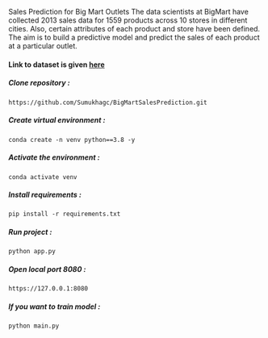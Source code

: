 Sales Prediction for Big Mart Outlets
The data scientists at BigMart have collected 2013 sales data for 1559 products across 10 stores in different cities. Also, certain attributes of each product and store have been defined. The aim is to build a predictive model and predict the sales of each product at a particular outlet.

#### Link to dataset is given [here](https://www.kaggle.com/datasets/shivan118/big-mart-sales-prediction-datasets)
##### **Clone repository :**
```
https://github.com/Sumukhagc/BigMartSalesPrediction.git
```
##### **Create virtual environment :**
```
conda create -n venv python==3.8 -y
```
##### **Activate the environment :**
```
conda activate venv
```
##### **Install requirements :**
```
pip install -r requirements.txt
```
##### **Run project :**
```
python app.py
```
##### **Open local port 8080 :**
```
https://127.0.0.1:8080
```
#####  **If you want to train model :**
```
python main.py
```
